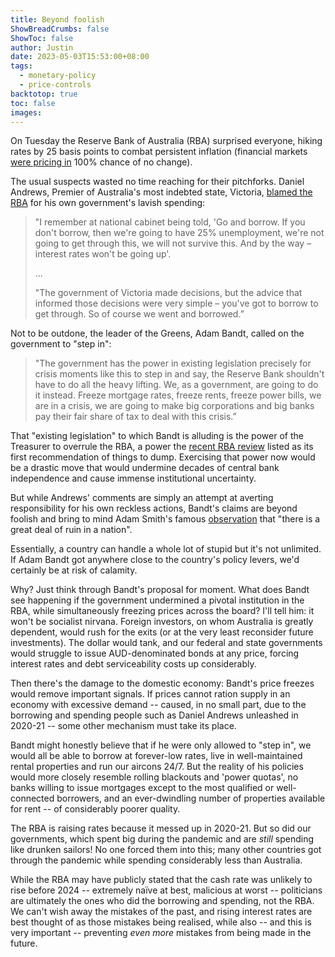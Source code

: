 ```yaml
---
title: Beyond foolish
ShowBreadCrumbs: false
ShowToc: false
author: Justin
date: 2023-05-03T15:53:00+08:00
tags:
  - monetary-policy
  - price-controls
backtotop: true
toc: false
images:
---
```


On Tuesday the Reserve Bank of Australia (RBA) surprised everyone, hiking rates by 25 basis points to combat persistent inflation (financial markets [were pricing in](https://www.forex.com/ie/news-and-analysis/aud-outlook-the-rba-surprise-with-a-25bp-hike-with-potential-for-more-to-follow/) 100% chance of no change). 

The usual suspects wasted no time reaching for their pitchforks. Daniel Andrews, Premier of Australia's most indebted state, Victoria, [blamed the RBA]( https://www.theguardian.com/australia-news/2023/may/03/daniel-andrews-blames-victoria-huge-covid-pandemic-borrowings-debt-reserve-bank-australia-advice-interest-rates) for his own government's lavish spending:

> "I remember at national cabinet being told, 'Go and borrow. If you don't borrow, then we're going to have 25% unemployment, we're not going to get through this, we will not survive this. And by the way – interest rates won't be going up'.
> 
> …
> 
> "The government of Victoria made decisions, but the advice that informed those decisions were very simple – you've got to borrow to get through. So of course we went and borrowed.”

Not to be outdone, the leader of the Greens, Adam Bandt, called on the government to "step in":

> "The government has the power in existing legislation precisely for crisis moments like this to step in and say, the Reserve Bank shouldn't have to do all the heavy lifting. We, as a government, are going to do it instead. Freeze mortgage rates, freeze rents, freeze power bills, we are in a crisis, we are going to make big corporations and big banks pay their fair share of tax to deal with this crisis.”

That "existing legislation" to which Bandt is alluding is the power of the Treasurer to overrule the RBA, a power the [recent RBA review](https://rbareview.gov.au/final-report) listed as its first recommendation of things to dump. Exercising that power now would be a drastic move that would undermine decades of central bank independence and cause immense institutional uncertainty.

But while Andrews' comments are simply an attempt at averting responsibility for his own reckless actions, Bandt's claims are beyond foolish and bring to mind Adam Smith's famous [observation]( https://www.goodreads.com/quotes/467815-there-is-a-great-deal-of-ruin-in-a-nation) that "there is a great deal of ruin in a nation". 

Essentially, a country can handle a whole lot of stupid but it's not unlimited. If Adam Bandt got anywhere close to the country's policy levers, we'd certainly be at risk of calamity. 

Why? Just think through Bandt's proposal for moment. What does Bandt see happening if the government undermined a pivotal institution in the RBA, while simultaneously freezing prices across the board? I'll tell him: it won't be socialist nirvana. Foreign investors, on whom Australia is greatly dependent, would rush for the exits (or at the very least reconsider future investments). The dollar would tank, and our federal and state governments would struggle to issue AUD-denominated bonds at any price, forcing interest rates and debt serviceability costs up considerably.

Then there's the damage to the domestic economy: Bandt's price freezes would remove important signals. If prices cannot ration supply in an economy with excessive demand -- caused, in no small part, due to the borrowing and spending people such as Daniel Andrews unleashed in 2020-21 -- some other mechanism must take its place. 

Bandt might honestly believe that if he were only allowed to "step in", we would all be able to borrow at forever-low rates, live in well-maintained rental properties and run our aircons 24/7. But the reality of his policies would more closely resemble rolling blackouts and 'power quotas', no banks willing to issue mortgages except to the most qualified or well-connected borrowers, and an ever-dwindling number of properties available for rent -- of considerably poorer quality.

The RBA is raising rates because it messed up in 2020-21. But so did our governments, which spent big during the pandemic and are *still* spending like drunken sailors! No one forced them into this; many other countries got through the pandemic while spending considerably less than Australia.

While the RBA may have publicly stated that the cash rate was unlikely to rise before 2024 -- extremely naïve at best, malicious at worst -- politicians are ultimately the ones who did the borrowing and spending, not the RBA. We can't wish away the mistakes of the past, and rising interest rates are best thought of as those mistakes being realised, while also -- and this is very important -- preventing *even more* mistakes from being made in the future.